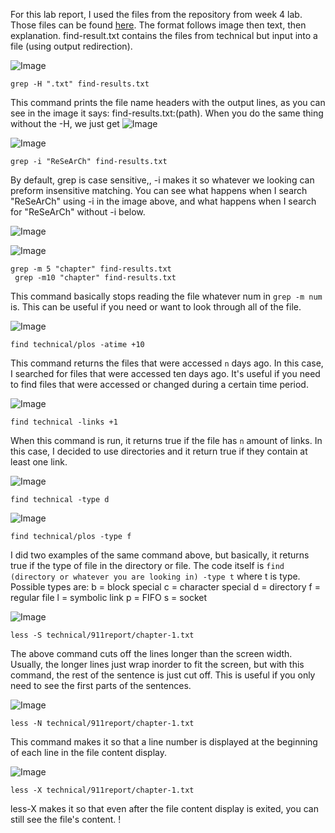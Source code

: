 For this lab report, I used the files from the repository from week 4 lab. Those files can be found [here](https://github.com/ucsd-cse15l-f22/docsearch/). The format follows image then text, then explanation. find-result.txt contains the files from technical but input into a file (using output redirection).   

![Image](grep-H.png)

```
grep -H ".txt" find-results.txt
```
This command prints the file name headers with the output lines, as you can see in the image it says: find-results.txt:(path). When you do the same thing without the -H, we just get ![Image](grep-reg.png)



![Image](grep-i.png)

```
grep -i "ReSeArCh" find-results.txt
```
By default, grep is case sensitive,, -i makes it so whatever we looking can preform insensitive matching. You can see what happens when I search "ReSeArCh" using -i in the image above, and what happens when I search for "ReSeArCh" without -i below. 

![Image](grep-i-reg.png)


![Image](grep-m-num.png)

```
grep -m 5 "chapter" find-results.txt
 grep -m10 "chapter" find-results.txt 
```
This command basically stops reading the file whatever num in `grep -m num` is. This can be useful if you need or want to look through all of the file.  


![Image](find-atime.png)

```
find technical/plos -atime +10
```
This command returns the files that were accessed `n` days ago. In this case, I searched for files that were accessed ten days ago. It's useful if you need to find files that were accessed or changed during a certain time period. 


![Image](find-links.png)

```
find technical -links +1
```
When this command is run, it returns true if the file has `n` amount of links. In this case, I decided to use directories and it return true if they contain at least one link.  


![Image](find-type-d.png)


```
find technical -type d
```

![Image](find-type-f.png)

```
find technical/plos -type f
```
I did two examples of the same command above, but basically, it returns true if the type of file in the directory or file. The code itself is `find (directory or whatever you are looking in) -type t` where t is type. Possible types are:
b = block special
c = character special 
d = directory 
f = regular file
l = symbolic link
p = FIFO
s = socket 



![Image](less-S.png)


```
less -S technical/911report/chapter-1.txt
```
The above command cuts off the lines longer than the screen width. Usually, the longer lines just wrap inorder to fit the screen, but with this command, the rest of the sentence is just cut off. This is useful if you only need to see the first parts of the sentences. 


![Image](less-N.png)

```
less -N technical/911report/chapter-1.txt
```
This command makes it so that a line number is displayed at the beginning of each line in the file content display. 


![Image](less-X.png)

```
less -X technical/911report/chapter-1.txt
```

less-X makes it so that even after the file content display is exited, you can still see the file's content. !
